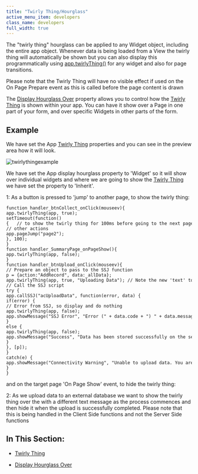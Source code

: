 ```yaml
---
title: "Twirly Thing/Hourglass"
active_menu_item: developers
class_name: developers
full_width: true
---
```



The "twirly thing" hourglass can be applied to any Widget object, including the entire app object. Whenever data is being loaded from a View the twirly thing will automatically be shown but you can also display this programmatically using [app.twirlyThing()](../../../../scripting-apis/client-api/app-functions/twirlything.htm) for any widget and also for page transitions.

Please note that the Twirly Thing will have no visible effect if used on the On Page Prepare event as this is called before the page content is drawn

The [Display Hourglass Over](display-hourglass-over.htm) property allows you to control how the [Twirly Thing](twirly-thing.htm) is shown within your app. You can have it show over a Page in one part of your form, and over specific Widgets in other parts of the form.

## Example

We have set the App [Twirly Thing](twirly-thing.htm) properties and you can see in the preview area how it will look.

![twirlythingexample](/img/docs/twirlythingexample.zoom84.png)

We have set the App display hourglass property to 'Widget' so it will show over individual widgets and where we are going to show the [Twirly Thing](twirly-thing.htm) we have set the property to 'Inherit'.

1: As a button is pressed to 'jump' to another page, to show the twirly thing:

    function handler_btnCollect_onClick(mouseev){
    app.twirlyThing(app, true);
    setTimeout(function(){   // to show the twirly thing for 100ms before going to the next page
    // other actions
    app.pageJump("page2");
    }, 100);
    }
    function handler_SummaryPage_onPageShow(){
    app.twirlyThing(app, false);
    }
    function handler_btnUpload_onClick(mouseev){
    // Prepare an object to pass to the SSJ function
    p = {action:"AddRecord", data:_allData};
    app.twirlyThing(app, true, "Uploading Data"); // Note the new 'text' to show
    // Call the SSJ script
    try {
    app.callSSJ("acUploadData", function(error, data) {
    if(error) {
    // Error from SSJ, so display and do nothing
    app.twirlyThing(app, false);
    app.showMessage("SSJ Error", "Error (" + data.code + ") " + data.message);
    }
    else {
    app.twirlyThing(app, false);
    app.showMessage("Success", "Data has been stored successfully on the server.");
    }
    }, [p]);
    }
    catch(e) {
    app.showMessage("Connectivity Warning", "Unable to upload data. You are not connected to the Internet.");
    }
    }
   

and on the target page 'On Page Show' event, to hide the twirly thing:

2: As we upload data to an external database we want to show the twirly thing over the with a different text message as the process commences and then hide it when the upload is successfully completed. Please note that this is being handled in the Client Side functions and not the Server Side functions

## In This Section:

 - [Twirly Thing](twirly-thing.htm)

 - [Display Hourglass Over](display-hourglass-over.htm)

